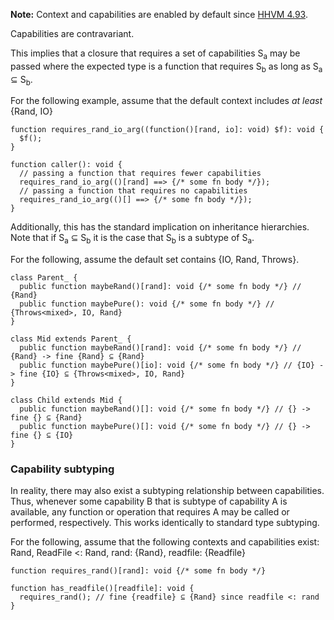 **Note:** Context and capabilities are enabled by default since
[HHVM 4.93](https://hhvm.com/blog/2021/01/19/hhvm-4.93.html).

Capabilities are contravariant.

This implies that a closure that requires a set of capabilities S<sub>a</sub> may be passed where the expected type is a function that requires S<sub>b</sub> as long as S<sub>a</sub> ⊆ S<sub>b</sub>.

For the following example, assume that the default context includes *at least* {Rand, IO}

```hack
function requires_rand_io_arg((function()[rand, io]: void) $f): void {
  $f();
}

function caller(): void {
  // passing a function that requires fewer capabilities
  requires_rand_io_arg(()[rand] ==> {/* some fn body */});
  // passing a function that requires no capabilities
  requires_rand_io_arg(()[] ==> {/* some fn body */});
}
```

Additionally, this has the standard implication on inheritance hierarchies. Note that if S<sub>a</sub> ⊆ S<sub>b</sub> it is the case that S<sub>b</sub> is a subtype of S<sub>a</sub>.

For the following, assume the default set contains {IO, Rand, Throws<mixed>}.

```hack
class Parent_ {
  public function maybeRand()[rand]: void {/* some fn body */} // {Rand}
  public function maybePure(): void {/* some fn body */} // {Throws<mixed>, IO, Rand}
}

class Mid extends Parent_ {
  public function maybeRand()[rand]: void {/* some fn body */} // {Rand} -> fine {Rand} ⊆ {Rand}
  public function maybePure()[io]: void {/* some fn body */} // {IO} -> fine {IO} ⊆ {Throws<mixed>, IO, Rand}
}

class Child extends Mid {
  public function maybeRand()[]: void {/* some fn body */} // {} -> fine {} ⊆ {Rand}
  public function maybePure()[]: void {/* some fn body */} // {} -> fine {} ⊆ {IO}
}
```

### Capability subtyping

In reality, there may also exist a subtyping relationship between capabilities. Thus, whenever some capability B that is subtype of capability A is available, any function or operation that requires A may be called or performed, respectively. This works identically to standard type subtyping.

For the following, assume that the following contexts and capabilities exist: Rand, ReadFile <: Rand, rand: {Rand}, readfile: {Readfile}

```hack
function requires_rand()[rand]: void {/* some fn body */}

function has_readfile()[readfile]: void {
  requires_rand(); // fine {readfile} ⊆ {Rand} since readfile <: rand
}
```
